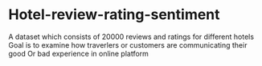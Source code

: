 # Hotel-review-rating-sentiment
A dataset which consists of 20000 reviews and ratings for different hotels
Goal is to examine how traverlers or customers are communicating their good Or bad experience in online platform
